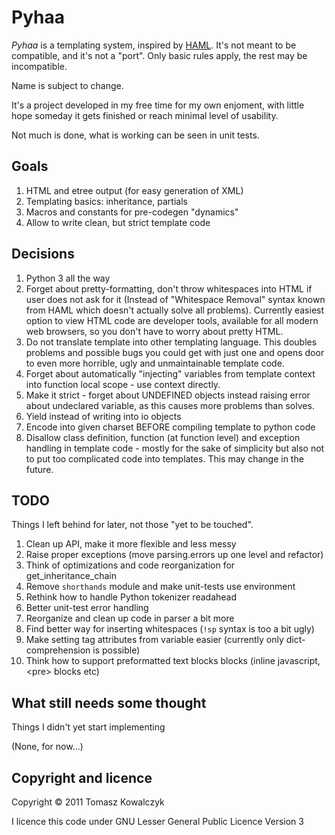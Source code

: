 Pyhaa
=====

*Pyhaa* is a templating system, inspired by [HAML](http://haml-lang.com/). It's not meant to be compatible,
and it's not a "port". Only basic rules apply, the rest may be incompatible.

Name is subject to change.

It's a project developed in my free time for my own enjoment,
with little hope someday it gets finished or reach minimal level
of usability.

Not much is done, what is working can be seen in unit tests.

Goals
-----

1. HTML and etree output (for easy generation of XML)
1. Templating basics: inheritance, partials
1. Macros and constants for pre-codegen "dynamics"
1. Allow to write clean, but strict template code

Decisions
---------

1. Python 3 all the way
1. Forget about pretty-formatting, don't throw whitespaces into HTML if user
   does not ask for it (Instead of "Whitespace Removal" syntax known from HAML
   which doesn't actually solve all problems). Currently easiest option to view
   HTML code are developer tools, available for all modern web browsers, so you don't
   have to worry about pretty HTML.
1. Do not translate template into other templating language. This doubles
   problems and possible bugs you could get with just one and opens door
   to even more horrible, ugly and unmaintainable template code.
1. Forget about automatically "injecting" variables from template context into function
   local scope - use context directly.
1. Make it strict - forget about UNDEFINED objects instead raising error about
   undeclared variable, as this causes more problems than solves.
1. Yield instead of writing into io objects
1. Encode into given charset BEFORE compiling template to python code
1. Disallow class definition, function (at function level) and exception handling in template
   code - mostly for the sake of simplicity but also not to put too complicated code into templates.
   This may change in the future.

TODO
----

Things I left behind for later, not those "yet to be touched".

1. Clean up API, make it more flexible and less messy
1. Raise proper exceptions (move parsing.errors up one level and refactor)
1. Think of optimizations and code reorganization for get_inheritance_chain
1. Remove `shorthands` module and make unit-tests use environment
1. Rethink how to handle Python tokenizer readahead
1. Better unit-test error handling
1. Reorganize and clean up code in parser a bit more
1. Find better way for inserting whitespaces (`!sp` syntax is too a bit ugly)
1. Make setting tag attributes from variable easier (currently only dict-comprehension is possible)
1. Think how to support preformatted text blocks blocks (inline javascript, &lt;pre&gt; blocks etc)

What still needs some thought
-----------------------------

Things I didn't yet start implementing

(None, for now...)

Copyright and licence
---------------------

Copyright © 2011 Tomasz Kowalczyk

I licence this code under GNU Lesser General Public Licence Version 3

